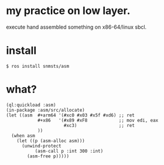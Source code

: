 # my practice on low layer.

execute hand assembled something on x86-64/linux sbcl.

# install

```
$ ros install snmsts/asm
```

# what?

```
(ql:quickload :asm)
(in-package :asm/src/allocate)
(let ((asm  #+arm64 '(#xc0 #x03 #x5f #xd6) ;; ret
            #+x86   '(#x89 #xF8            ;; mov edi, eax
                      #xc3)                ;; ret
            ))
  (when asm
    (let ((p (asm-alloc asm)))
      (unwind-protect
           (asm-call p :int 300 :int)
        (asm-free p)))))
```
